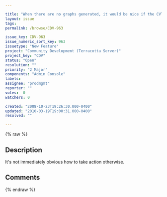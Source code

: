 ```yaml
---

title: "When there are no graphs generated, it would be nice if the CVT had a friendly \"generate graphs button\" in the graph canvas area on the right."
layout: issue
tags: 
permalink: /browse/CDV-963

issue_key: CDV-963
issue_numeric_sort_key: 963
issuetype: "New Feature"
project: "Community Development (Terracotta Server)"
project_key: "CDV"
status: "Open"
resolution: ""
priority: "2 Major"
components: "Admin Console"
labels: 
assignee: "prodmgmt"
reporter: ""
votes:  0
watchers: 0

created: "2008-10-23T19:26:30.000-0400"
updated: "2010-03-19T19:00:31.000-0400"
resolved: ""

---
```




{% raw %}



## Description

<div markdown="1" class="description">

It's not immediately obvious how to take action otherwise.

</div>

## Comments



{% endraw %}
